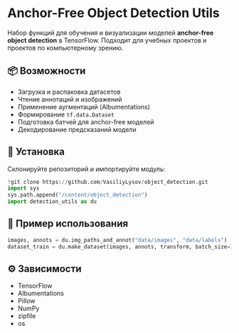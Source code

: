 # Anchor-Free Object Detection Utils

Набор функций для обучения и визуализации моделей **anchor-free object detection** в TensorFlow.
Подходит для учебных проектов и проектов по компьютерному зрению.

## 📦 Возможности

* Загрузка и распаковка датасетов
* Чтение аннотаций и изображений
* Применение аугментаций (Albumentations)
* Формирование `tf.data.Dataset`
* Подготовка батчей для anchor-free моделей
* Декодирование предсказаний модели

## 🚀 Установка

Склонируйте репозиторий и импортируйте модуль:

```python
!git clone https://github.com/VasiliyLysov/object_detection.git
import sys
sys.path.append("/content/object_detection")
import detection_utils as du
```

## 🧠 Пример использования

```python
images, annots = du.img_paths_and_annot("data/images", "data/labels")
dataset_train = du.make_dataset(images, annots, transform, batch_size=16, num_classes=2, aug=True)
```

## ⚙️ Зависимости

* TensorFlow
* Albumentations
* Pillow
* NumPy
* zipfile
* os
